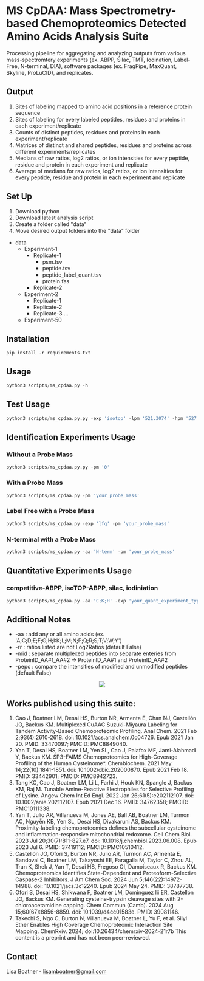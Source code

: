 # MS CpDAA: Mass Spectrometry-based Chemoproteomics Detected Amino Acids Analysis Suite

Processing pipeline for aggregating and analyzing outputs from various mass-spectromtery experiments (ex. ABPP, Silac, TMT, Iodination, Label-Free, N-terminal, DIA), software packages (ex. FragPipe, MaxQuant, Skyline, ProLuCID), and  replicates. 

## Output
1. Sites of labeling mapped to amino acid positions in a reference protein sequence
2. Sites of labeling for every labeled peptides, residues and proteins in each experiment/replicate
3. Counts of distinct peptides, residues and proteins in each experiment/replicate
4. Matrices of distinct and shared peptides, residues and proteins across different experiments/replicates
5. Medians of raw ratios, log2 ratios, or ion intensities for every peptide, residue and protein in each experiment and replicate
6. Average of medians for raw ratios, log2 ratios, or ion intensities for every peptide, residue and protein in each experiment and replicate

## Set Up

1. Download python
2. Download latest analysis script
3. Create a folder called "data"
4. Move desired output folders into the "data" folder

- data
  - Experiment-1
    - Replicate-1
      - psm.tsv
      - peptide.tsv
      - peptide_label_quant.tsv
      - protein.fas 
    - Replicate-2   
  - Experiment-2
    - Replicate-1
    - Replicate-2
    - Replicate-3
  ... 
  - Experiment-50  

## Installation
```
pip install -r requirements.txt
```

## Usage

```python
python3 scripts/ms_cpdaa.py -h
```

## Test Usage
```python
python3 scripts/ms_cpdaa.py.py -exp 'isotop' -lpm '521.3074' -hpm '527.3213' -dbv '20'
```

## Identification Experiments Usage

### Without a Probe Mass
```python
python3 scripts/ms_cpdaa.py.py -pm '0'
```

### With a Probe Mass
```python
python3 scripts/ms_cpdaa.py -pm 'your_probe_mass'
```

### Label Free with a Probe Mass
```python
python3 scripts/ms_cpdaa.py -exp 'lfq' -pm 'your_probe_mass'
```

### N-terminal with a Probe Mass
```python
python3 scripts/ms_cpdaa.py -aa 'N-term' -pm 'your_probe_mass'
```

## Quantitative Experiments Usage

### competitive-ABPP, isoTOP-ABPP, silac, iodiniation
```python
python3 scripts/ms_cpdaa.py -aa 'C;K;H' -exp 'your_quant_experiment_type' -lpm 'your_light_probe_mass' -hpm 'your_heavy_probe_mass' 
```

## Additional Notes
* -aa : add any or all amino acids (ex. 'A;C;D;E;F;G;H;I:K;L;M;N;P;Q;R;S;T;V;W;Y')
* -rr : ratios listed are not Log2Ratios (default False)
* -mid : separate multiplexed peptides into separate enteries from ProteinID_AA#1_AA#2 -> ProteinID_AA#1 and ProteinID_AA#2
* -pepc : compare the intensities of modified and unmodified peptides (default False)

<p align="center">
  <img src="https://github.com/lmboat/cpdaadb/assets/35751646/68c3c416-b213-4a51-82c7-317a0df17af6">
</p>

## Works published using this suite:
1. Cao J, Boatner LM, Desai HS, Burton NR, Armenta E, Chan NJ, Castellón JO, Backus KM. Multiplexed CuAAC Suzuki-Miyaura Labeling for Tandem Activity-Based Chemoproteomic Profiling. Anal Chem. 2021 Feb 2;93(4):2610-2618. doi: 10.1021/acs.analchem.0c04726. Epub 2021 Jan 20. PMID: 33470097; PMCID: PMC8849040.
2. Yan T, Desai HS, Boatner LM, Yen SL, Cao J, Palafox MF, Jami-Alahmadi Y, Backus KM. SP3-FAIMS Chemoproteomics for High-Coverage Profiling of the Human Cysteinome*. Chembiochem. 2021 May 14;22(10):1841-1851. doi: 10.1002/cbic.202000870. Epub 2021 Feb 18. PMID: 33442901; PMCID: PMC8942723.
3. Tang KC, Cao J, Boatner LM, Li L, Farhi J, Houk KN, Spangle J, Backus KM, Raj M. Tunable Amine-Reactive Electrophiles for Selective Profiling of Lysine. Angew Chem Int Ed Engl. 2022 Jan 26;61(5):e202112107. doi: 10.1002/anie.202112107. Epub 2021 Dec 16. PMID: 34762358; PMCID: PMC10111338.
4. Yan T, Julio AR, Villanueva M, Jones AE, Ball AB, Boatner LM, Turmon AC, Nguyễn KB, Yen SL, Desai HS, Divakaruni AS, Backus KM. Proximity-labeling chemoproteomics defines the subcellular cysteinome and inflammation-responsive mitochondrial redoxome. Cell Chem Biol. 2023 Jul 20;30(7):811-827.e7. doi: 10.1016/j.chembiol.2023.06.008. Epub 2023 Jul 6. PMID: 37419112; PMCID: PMC10510412.
5. Castellón JO, Ofori S, Burton NR, Julio AR, Turmon AC, Armenta E, Sandoval C, Boatner LM, Takayoshi EE, Faragalla M, Taylor C, Zhou AL, Tran K, Shek J, Yan T, Desai HS, Fregoso OI, Damoiseaux R, Backus KM. Chemoproteomics Identifies State-Dependent and Proteoform-Selective Caspase-2 Inhibitors. J Am Chem Soc. 2024 Jun 5;146(22):14972-14988. doi: 10.1021/jacs.3c12240. Epub 2024 May 24. PMID: 38787738.
6. Ofori S, Desai HS, Shikwana F, Boatner LM, Dominguez Iii ER, Castellón JO, Backus KM. Generating cysteine-trypsin cleavage sites with 2-chloroacetamidine capping. Chem Commun (Camb). 2024 Aug 15;60(67):8856-8859. doi: 10.1039/d4cc01583e. PMID: 39081146.
7. Takechi S, Ngo C, Burton N, Villanueva M, Boatner L, Yu F, et al. Silyl Ether Enables High Coverage Chemoproteomic Interaction Site Mapping. ChemRxiv. 2024; doi:10.26434/chemrxiv-2024-21r7b This content is a preprint and has not been peer-reviewed.

## Contact
Lisa Boatner - lisamboatner@gmail.com
